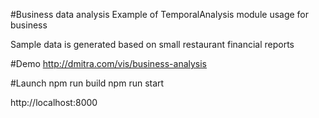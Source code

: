 #Business data analysis
Example of TemporalAnalysis module usage for business

Sample data is generated based on small restaurant financial reports

#Demo
http://dmitra.com/vis/business-analysis

#Launch
npm run build
npm run start

http://localhost:8000
